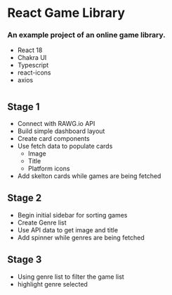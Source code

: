 # React Game Library
### An example project of an online game library.
* React 18
* Chakra UI
* Typescript
* react-icons
* axios
#
## Stage 1
* Connect with RAWG.io API
* Build simple dashboard layout
* Create card components
* Use fetch data to populate cards
  * Image
  * Title
  * Platform icons
* Add skelton cards while games are being fetched
## Stage 2
* Begin initial sidebar for sorting games
* Create Genre list
* Use API data to get image and title
* Add spinner while genres are being fetched
## Stage 3
* Using genre list to filter the game list
* highlight genre selected
